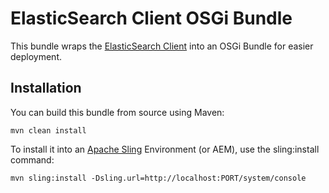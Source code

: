 # ElasticSearch Client OSGi Bundle

This bundle wraps the [ElasticSearch Client](https://www.elastic.co/guide/en/elasticsearch/client/java-rest/current/index.html) into an OSGi Bundle for easier deployment.

## Installation

You can build this bundle from source using Maven:

    mvn clean install

To install it into an [Apache Sling](http://sling.apache.org/) Environment (or AEM), use the sling:install command:

    mvn sling:install -Dsling.url=http://localhost:PORT/system/console


